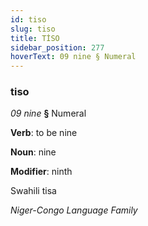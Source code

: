 ```yaml
---
id: tiso
slug: tiso
title: TİSO
sidebar_position: 277
hoverText: 09 nine § Numeral
---
```


### tiso

*09 nine* **§** Numeral

**Verb**: to be nine

**Noun**: nine

**Modifier**: ninth

Swahili tisa 

*Niger-Congo Language Family*